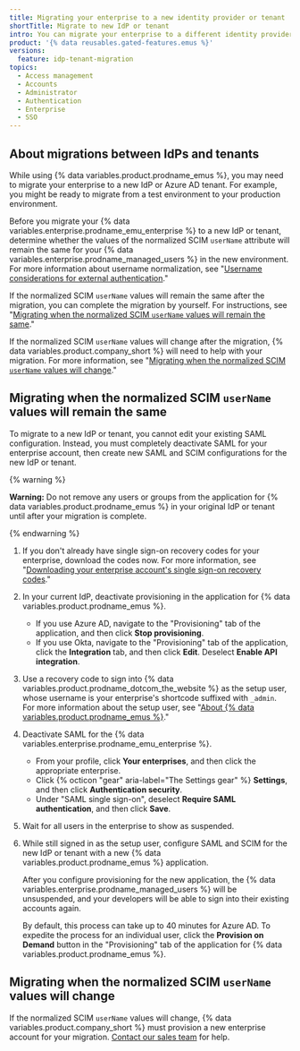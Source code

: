 ```yaml
---
title: Migrating your enterprise to a new identity provider or tenant
shortTitle: Migrate to new IdP or tenant
intro: You can migrate your enterprise to a different identity provider (IdP) or Azure AD tenant.
product: '{% data reusables.gated-features.emus %}'
versions:
  feature: idp-tenant-migration
topics:
  - Access management
  - Accounts
  - Administrator
  - Authentication
  - Enterprise
  - SSO
---
```


## About migrations between IdPs and tenants

While using {% data variables.product.prodname_emus %}, you may need to migrate your enterprise to a new IdP or Azure AD tenant. For example, you might be ready to migrate from a test environment to your production environment.

Before you migrate your {% data variables.enterprise.prodname_emu_enterprise %} to a new IdP or tenant, determine whether the values of the normalized SCIM `userName` attribute will remain the same for your {% data variables.enterprise.prodname_managed_users %} in the new environment. For more information about username normalization, see "[Username considerations for external authentication](/admin/identity-and-access-management/managing-iam-for-your-enterprise/username-considerations-for-external-authentication)."

If the normalized SCIM `userName` values will remain the same after the migration, you can complete the migration by yourself. For instructions, see "[Migrating when the normalized SCIM `userName` values will remain the same](#migrating-when-the-normalized-scim-username-values-will-remain-the-same)."

If the normalized SCIM `userName` values will change after the migration, {% data variables.product.company_short %} will need to help with your migration. For more information, see "[Migrating when the normalized SCIM `userName` values will change](#migrating-when-the-normalized-scim-username-values-will-change)."

## Migrating when the normalized SCIM `userName` values will remain the same

To migrate to a new IdP or tenant, you cannot edit your existing SAML configuration. Instead, you must completely deactivate SAML for your enterprise account, then create new SAML and SCIM configurations for the new IdP or tenant.

{% warning %}

**Warning:** Do not remove any users or groups from the application for {% data variables.product.prodname_emus %} in your original IdP or tenant until after your migration is complete.

{% endwarning %}

1. If you don't already have single sign-on recovery codes for your enterprise, download the codes now. For more information, see "[Downloading your enterprise account's single sign-on recovery codes](/admin/identity-and-access-management/managing-recovery-codes-for-your-enterprise/downloading-your-enterprise-accounts-single-sign-on-recovery-codes)."
1. In your current IdP, deactivate provisioning in the application for {% data variables.product.prodname_emus %}.
    -  If you use Azure AD, navigate to the "Provisioning" tab of the application, and then click **Stop provisioning**.
    - If you use Okta, navigate to the "Provisioning" tab of the application, click the **Integration** tab, and then click **Edit**. Deselect **Enable API integration**.
1. Use a recovery code to sign into {% data variables.product.prodname_dotcom_the_website %} as the setup user, whose username is your enterprise's shortcode suffixed with `_admin`. For more information about the setup user, see "[About {% data variables.product.prodname_emus %}](/admin/identity-and-access-management/using-enterprise-managed-users-for-iam/about-enterprise-managed-users#getting-started-with-enterprise-managed-users)."

1. Deactivate SAML for the {% data variables.enterprise.prodname_emu_enterprise %}.
   -  From your profile, click **Your enterprises**, and then click the appropriate enterprise.
   - Click {% octicon "gear" aria-label="The Settings gear" %} **Settings**, and then click **Authentication security**. 
   - Under "SAML single sign-on", deselect **Require SAML authentication**, and then click **Save**. 
   
1. Wait for all users in the enterprise to show as suspended.

1. While still signed in as the setup user, configure SAML and SCIM for the new IdP or tenant with a new {% data variables.product.prodname_emus %} application.
   
   After you configure provisioning for the new application, the {% data variables.enterprise.prodname_managed_users %} will be unsuspended, and your developers will be able to sign into their existing accounts again.
   
   By default, this process can take up to 40 minutes for Azure AD. To expedite the process for an individual user, click the **Provision on Demand** button in the "Provisioning" tab of the application for {% data variables.product.prodname_emus %}.

## Migrating when the normalized SCIM `userName` values will change

If the normalized SCIM `userName` values will change, {% data variables.product.company_short %} must provision a new enterprise account for your migration. [Contact our sales team](https://github.com/enterprise/contact) for help.
